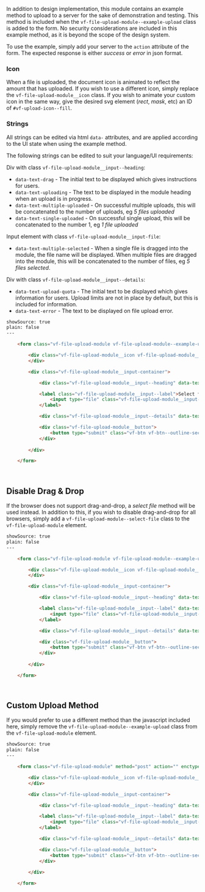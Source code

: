 In addition to design implementation, this module contains an example method to upload to a server for the sake of demonstration and testing. This method is included when the `vf-file-upload-module--example-upload` class is added to the form. No security considerations are included in this example method, as it is beyond the scope of the design system.

To use the example, simply add your server to the `action` attribute of the form. The expected response is either *success* or *error* in json format.

### Icon

When a file is uploaded, the document icon is animated to reflect the amount that has uploaded. If you wish to use a different icon, simply replace the `vf-file-upload-module__icon` class. If you wish to animate your custom icon in the same way, give the desired svg element (*rect*, *mask*, etc) an ID of `#vf-upload-icon--fill`.

### Strings

All strings can be edited via html `data-` attributes, and are applied according to the UI state when using the example method.

The following strings can be edited to suit your language/UI requirements:

Div with class `vf-file-upload-module__input--heading`:

* `data-text-drag` - The initial text to be displayed which gives instructions for users.
* `data-text-uploading` - The text to be displayed in the module heading when an upload is in progress.
* `data-text-multiple-uploaded` - On successful multiple uploads, this will be concatenated to the number of uploads, eg _5 files uploaded_
* `data-text-single-uploaded` - On successful single upload, this will be concatenated to the number 1, eg _1 file uploaded_

Input element with class `vf-file-upload-module__input-file`:

* `data-text-multiple-selected` - When a single file is dragged into the module, the file name will be displayed. When multiple files are dragged into the module, this will be concatenated to the number of files, eg _5 files selected_.

Div with class `vf-file-upload-module__input--details`:

* `data-text-upload-quota` - The initial text to be displayed which gives information for users. Upload limits are not in place by default, but this is included for information.
* `data-text-error` - The text to be displayed on file upload error.


```html
showSource: true
plain: false
---

	<form class="vf-file-upload-module vf-file-upload-module--example-upload" method="post" action="" enctype="multipart/form-data">

		<div class="vf-file-upload-module__icon vf-file-upload-module__icon--doc">
		</div>

		<div class="vf-file-upload-module__input-container">

			<div class="vf-file-upload-module__input--heading" data-text-drag="Drag & drop your file(s) here" data-text-uploading="Uploading&hellip;"  data-text-multiple-uploaded="files uploaded" data-text-single-uploaded="uploaded"></div>

			<label class="vf-file-upload-module__input--label">Select file(s)
				<input type="file" class="vf-file-upload-module__input-file" name="files[]" data-text-number-of-files="0" data-text-multiple-selected="files selected" multiple />
			</label>

			<div class="vf-file-upload-module__input--details" data-text-upload-quota="Up to 20MB" data-number-percent-uploaded="0" data-text-error="Error"></div>

			<div class="vf-file-upload-module__button">
				<button type="submit" class="vf-btn vf-btn--outline-secondary">Submit</button>
			</div>
			
		</div>

	</form>

  
```

## Disable Drag & Drop

If the browser does not support drag-and-drop, a *select file* method will be used instead. In addition to this, if you wish to disable drag-and-drop for all browsers, simply add a `vf-file-upload-module--select-file` class to the `vf-file-upload-module` element.

```html
showSource: true
plain: false
---

	<form class="vf-file-upload-module vf-file-upload-module--example-upload vf-file-upload-module--select-file" method="post" action="" enctype="multipart/form-data">

		<div class="vf-file-upload-module__icon vf-file-upload-module__icon--doc">
		</div>

		<div class="vf-file-upload-module__input-container">

			<div class="vf-file-upload-module__input--heading" data-text-uploading="Uploading&hellip;" data-text-drag="Drag & drop your file(s) here" data-text-no-drag="Choose files to be uploaded" data-text-multiple-uploaded="files uploaded" data-text-single-uploaded="uploaded"></div>

			<label class="vf-file-upload-module__input--label" data-text-no-drag-select="Select file(s)">Select file(s)
				<input type="file" class="vf-file-upload-module__input-file" name="files[]" data-text-number-of-files="0" data-text-multiple-selected="files selected" multiple />
			</label>

			<div class="vf-file-upload-module__input--details" data-text-upload-quota="Up to 20MB" data-number-percent-uploaded="0" data-text-error="Error"></div>

			<div class="vf-file-upload-module__button">
				<button type="submit" class="vf-btn vf-btn--outline-secondary">Submit</button>
			</div>
			
		</div>

	</form>

  
```

## Custom Upload Method

If you would prefer to use a different method than the javascript included here, simply remove the `vf-file-upload-module--example-upload` class from the `vf-file-upload-module` element.

```html
showSource: true
plain: false
---

	<form class="vf-file-upload-module" method="post" action="" enctype="multipart/form-data">

		<div class="vf-file-upload-module__icon vf-file-upload-module__icon--doc">
		</div>

		<div class="vf-file-upload-module__input-container">

			<div class="vf-file-upload-module__input--heading" data-text-uploading="Uploading&hellip;" data-text-drag="Drag & drop your file(s) here" data-text-multiple-uploaded="files uploaded" data-text-single-uploaded="uploaded"></div>

			<label class="vf-file-upload-module__input--label" data-text-no-drag-select="Select file(s)">Select file(s)
				<input type="file" class="vf-file-upload-module__input-file" name="files[]" data-text-number-of-files="0" data-text-multiple-selected="files selected" multiple />
			</label>

			<div class="vf-file-upload-module__input--details" data-text-upload-quota="Up to 20MB" data-number-percent-uploaded="0" data-text-error="Error"></div>

			<div class="vf-file-upload-module__button">
				<button type="submit" class="vf-btn vf-btn--outline-secondary">Submit</button>
			</div>
			
		</div>

	</form>

  
```